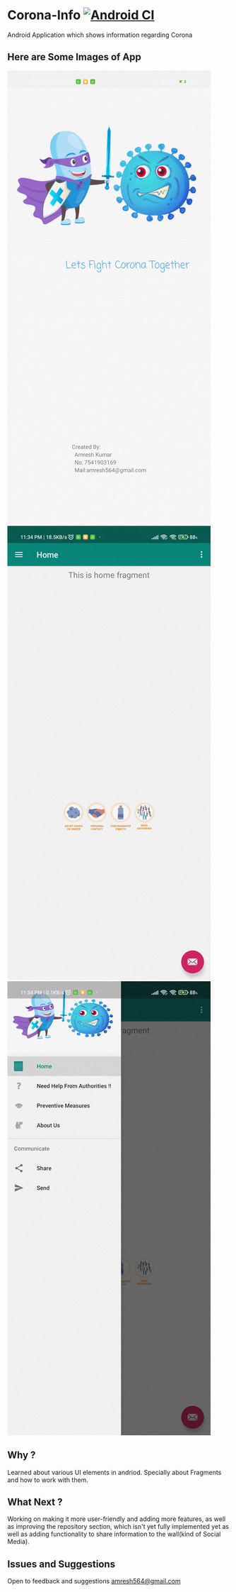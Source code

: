 # Corona-Info  [![Android CI](https://github.com/amresh564/CodefInfo/actions/workflows/android.yml/badge.svg?branch=main&event=push)](https://github.com/amresh564/CodefInfo/actions/workflows/android.yml)
Android Application which shows information regarding Corona
## Here are Some Images of App
<p>
  <img src="\Images/splash_screen.jpg">
  <img src="\Images/home_page.jpg">
  <img src="\Images/menue.jpg">
</p>

## Why ?

Learned about various UI elements in andriod. Specially about Fragments and how to work with them. 

## What Next ?
Working on making it more user-friendly and adding more features, as well as improving the repository section, which isn't yet fully implemented yet as well as adding functionality to share information to the wall(kind of Social Media).

## Issues and Suggestions
Open to feedback and suggestions amresh564@gmail.com
